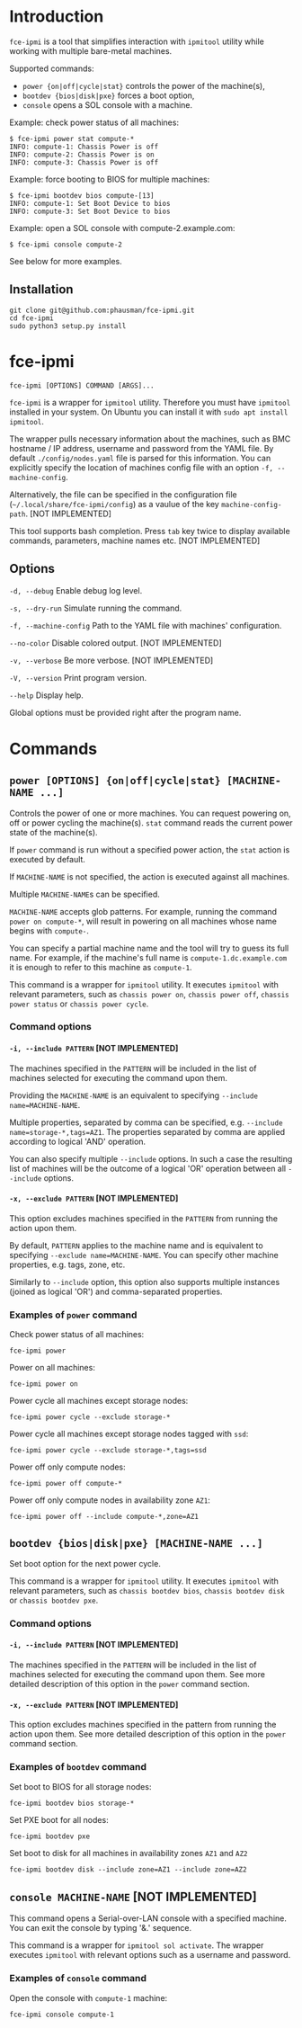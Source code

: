 # Introduction

`fce-ipmi` is a tool that simplifies interaction with `ipmitool` utility while
working with multiple bare-metal machines.

Supported commands:
- `power {on|off|cycle|stat}` controls the power of the machine(s),
- `bootdev {bios|disk|pxe}` forces a boot option,
- `console` opens a SOL console with a machine.

Example: check power status of all machines:

    $ fce-ipmi power stat compute-*
    INFO: compute-1: Chassis Power is off
    INFO: compute-2: Chassis Power is on
    INFO: compute-3: Chassis Power is off

Example: force booting to BIOS for multiple machines:

    $ fce-ipmi bootdev bios compute-[13]
    INFO: compute-1: Set Boot Device to bios
    INFO: compute-3: Set Boot Device to bios

Example: open a SOL console with compute-2.example.com:

    $ fce-ipmi console compute-2

See below for more examples.

## Installation

```
git clone git@github.com:phausman/fce-ipmi.git
cd fce-ipmi
sudo python3 setup.py install
```

# fce-ipmi

`fce-ipmi [OPTIONS] COMMAND [ARGS]...`

`fce-ipmi` is a wrapper for `ipmitool` utility. Therefore you must have 
`ipmitool` installed in your system. On Ubuntu you can install it with
`sudo apt install ipmitool`.

The wrapper pulls necessary information about the machines, such as BMC
hostname / IP address, username and password from the YAML file. By default
`./config/nodes.yaml` file is parsed for this information. You can explicitly
specify the location of machines config file with an option 
`-f, --machine-config`.

Alternatively, the file can be specified in the configuration file
(`~/.local/share/fce-ipmi/config`) as a vaulue of the key
`machine-config-path`. [NOT IMPLEMENTED]

This tool supports bash completion. Press `tab` key twice to display
available commands, parameters, machine names etc. [NOT IMPLEMENTED]

## Options

`-d, --debug`          Enable debug log level.

`-s, --dry-run`        Simulate running the command.

`-f, --machine-config` Path to the YAML file with machines' configuration.

`--no-color`           Disable colored output. [NOT IMPLEMENTED]

`-v, --verbose`        Be more verbose. [NOT IMPLEMENTED]

`-V, --version`        Print program version.

`--help`               Display help.

Global options must be provided right after the program name. 

# Commands

## `power [OPTIONS] {on|off|cycle|stat} [MACHINE-NAME ...]`

Controls the power of one or more machines. You can request 
powering on, off or power cycling the machine(s). `stat` command reads the 
current power state of the machine(s).

If `power` command is run without a specified power action, the `stat` action 
is executed by default.

If `MACHINE-NAME` is not specified, the action is executed against all
machines.

Multiple `MACHINE-NAME`s can be specified.

`MACHINE-NAME` accepts glob patterns. For example, running the command 
`power on compute-*`, will result in powering on all machines whose name begins 
with `compute-`.

You can specify a partial machine name and the tool will try to guess its 
full name. For example, if the machine's full name is `compute-1.dc.example.com`
it is enough to refer to this machine as `compute-1`.

This command is a wrapper for `ipmitool` utility. It executes `ipmitool` with 
relevant parameters, such as `chassis power on`, `chassis power off`, 
`chassis power status` or `chassis power cycle`.

### Command options

#### `-i, --include PATTERN` [NOT IMPLEMENTED]

The machines specified in the `PATTERN` will be included in the list of 
machines selected for executing the command upon them.

Providing the `MACHINE-NAME` is an equivalent to specifying 
`--include name=MACHINE-NAME`.

Multiple properties, separated by comma can be specified, e.g.
`--include name=storage-*,tags=AZ1`. The properties separated by comma are
applied according to logical 'AND' operation.

You can also specify multiple `--include` options. In such a case the
resulting list of machines will be the outcome of a logical 'OR' operation
between all `--include` options.

#### `-x, --exclude PATTERN` [NOT IMPLEMENTED]

This option excludes machines specified in the `PATTERN` from running the 
action upon them.

By default, `PATTERN` applies to the machine name and is equivalent to 
specifying `--exclude name=MACHINE-NAME`. You can specify other machine 
properties, e.g. tags, zone, etc.

Similarly to `--include` option, this option also supports multiple instances
(joined as logical 'OR') and comma-separated properties.

### Examples of `power` command

Check power status of all machines:
    
    fce-ipmi power

Power on all machines:

    fce-ipmi power on

Power cycle all machines except storage nodes:

    fce-ipmi power cycle --exclude storage-*

Power cycle all machines except storage nodes tagged with `ssd`:

    fce-ipmi power cycle --exclude storage-*,tags=ssd

Power off only compute nodes:

    fce-ipmi power off compute-*

Power off only compute nodes in availability zone `AZ1`:

    fce-ipmi power off --include compute-*,zone=AZ1

## `bootdev {bios|disk|pxe} [MACHINE-NAME ...]`

Set boot option for the next power cycle.

This command is a wrapper for `ipmitool` utility. It executes `ipmitool` with 
relevant parameters, such as `chassis bootdev bios`, `chassis bootdev disk` or 
`chassis bootdev pxe`.

### Command options

#### `-i, --include PATTERN` [NOT IMPLEMENTED]

The machines specified in the `PATTERN` will be included in the list of machines
selected for executing the command upon them. See more detailed description of 
this option in the `power` command section.

#### `-x, --exclude PATTERN` [NOT IMPLEMENTED]

This option excludes machines specified in the pattern from running the action 
upon them. See more detailed description of this option in the `power` command 
section.

### Examples of `bootdev` command

Set boot to BIOS for all storage nodes:

    fce-ipmi bootdev bios storage-*

Set PXE boot for all nodes:

    fce-ipmi bootdev pxe

Set boot to disk for all machines in availability zones `AZ1` and `AZ2`

    fce-ipmi bootdev disk --include zone=AZ1 --include zone=AZ2

## `console MACHINE-NAME` [NOT IMPLEMENTED]

This command opens a Serial-over-LAN console with a specified machine. You can 
exit the console by typing '&.' sequence.

This command is a wrapper for `ipmitool sol activate`. The wrapper executes
`ipmitool` with relevant options such as a username and password.

### Examples of `console` command

Open the console with `compute-1` machine:

    fce-ipmi console compute-1
